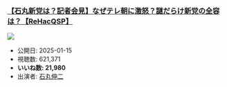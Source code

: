 ### [【石丸新党は？記者会見】なぜテレ朝に激怒？謎だらけ新党の全容は？【ReHacQSP】](https://www.youtube.com/watch?v=lM0cVpbgv5w)
[![](https://img.youtube.com/vi/lM0cVpbgv5w/hqdefault.jpg)](https://www.youtube.com/watch?v=lM0cVpbgv5w)
-   公開日: 2025-01-15
-   視聴数: 621,371
-   **いいね数: 21,980**
-   出演者: [石丸伸二](/rehacq_fan/people/石丸伸二 "wikilink")
